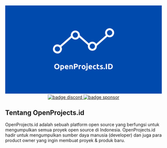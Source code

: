 <p align="center">
    <img alt="banner koding" src="https://raw.githubusercontent.com/algonacci/OpenProjectsID/main/img/Banner.png?raw=true"><br>
    <a href="https://discord.gg/jXzjHu9fJ7"><img alt="badge discord" src="https://img.shields.io/discord/722002048643497994?color=blue&label=discord&logo=discord&logoColor=white&style=for-the-badge">
    <a href="https://saweria.co/openprojectsid"><img alt="badge sponsor" src="https://img.shields.io/badge/sponsor-30363D?style=for-the-badge&logo=GitHub-Sponsors&logoColor=#white"></a>
</p>

## Tentang OpenProjects.id
  
OpenProjects.id adalah sebuah platform open source yang berfungsi untuk mengumpulkan semua proyek open source di Indonesia. OpenProjects.id hadir untuk mengumpulkan sumber daya manusia (developer) dan juga para product owner yang ingin membuat proyek & produk baru. 
